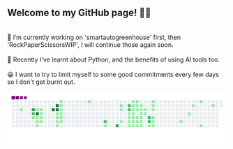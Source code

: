 ## Welcome to my GitHub page! 👋😎
<br>
🤔 I’m currently working on 'smartautogreenhouse' first, then 'RockPaperScissorsWIP', I will continue those again soon.
<br>
<br>
🧐 Recently I've learnt about Python, and the benefits of using AI tools too.
<br>
<br>
😀 I want to try to limit myself to some good commitments every few days so I don't get burnt out.

![snake gif](https://github.com/mattrich98/mattrich98/blob/output/github-contribution-grid-snake.gif)

